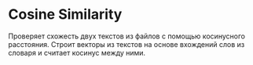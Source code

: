 # Cosine Similarity

Проверяет схожесть двух текстов из файлов с помощью косинусного расстояния. Строит векторы из текстов на основе вхождений слов из словаря и считает косинус между ними. 
